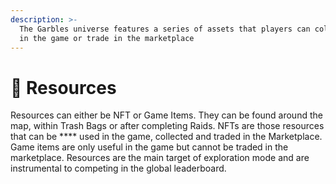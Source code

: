 ```yaml
---
description: >-
  The Garbles universe features a series of assets that players can collect use
  in the game or trade in the marketplace
---
```


# 💎 Resources

Resources can either be NFT or Game Items. They can be found around the map, within Trash Bags or after completing Raids. NFTs are those resources that can be **** used in the game, collected and traded in the Marketplace. Game items are only useful in the game but cannot be traded in the marketplace. Resources are the main target of exploration mode and are instrumental to competing in the global leaderboard.&#x20;
